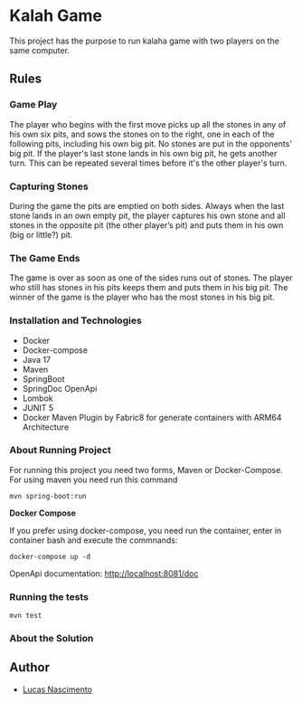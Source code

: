 # Kalah Game

This project has the purpose to run kalaha game with two players on the same computer.

## Rules

### **Game Play**
The player who begins with the first move picks up all the stones in any of his own six pits, and sows the stones on to the right, one in each of the following pits, including his own big pit. No stones are put in the opponents' big pit. If the player's last stone lands in his own big pit, he gets another turn. This can be repeated several times before it's the other player's turn.

### **Capturing Stones**
During the game the pits are emptied on both sides. Always when the last stone lands in an own empty pit, the player captures his own stone and all stones in the opposite pit (the other player’s pit) and puts them in his own (big or little?) pit.

### **The Game Ends**
The game is over as soon as one of the sides runs out of stones. The player who still has stones in his pits keeps them and puts them in his big pit. The winner of the game is the player who has the most stones in his big pit.

### Installation and Technologies

- Docker 
- Docker-compose
- Java 17
- Maven
- SpringBoot
- SpringDoc OpenApi
- Lombok
- JUNIT 5
- Docker Maven Plugin by Fabric8 for generate containers with ARM64 Architecture

### About Running Project 
For running this project you need two forms, Maven or Docker-Compose. For using maven you need run this command
```
mvn spring-boot:run
```

**Docker Compose**

If you prefer using docker-compose, you need run the container, enter in container bash and execute the commnands:

```
docker-compose up -d
```

OpenApi documentation: <http://localhost:8081/doc>

### Running the tests

```
mvn test
```

### About the Solution



## Author

* [Lucas Nascimento](https://github.com/lucasnscr)


